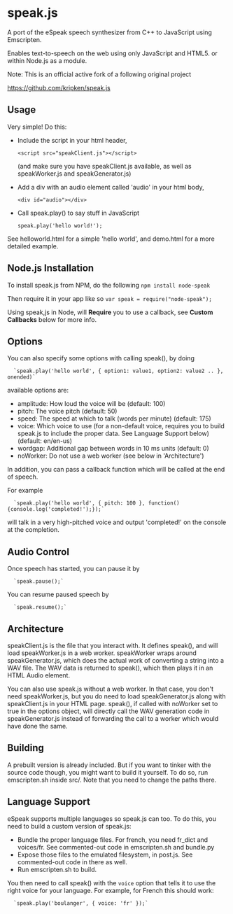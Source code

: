 speak.js
========

A port of the eSpeak speech synthesizer from C++ to JavaScript using Emscripten.

Enables text-to-speech on the web using only JavaScript and HTML5. or within Node.js as a module.

Note: This is an official active fork of a following original project

  https://github.com/kripken/speak.js


Usage
-----

Very simple! Do this:

 * Include the script in your html header,

      `<script src="speakClient.js"></script>`

   (and make sure you have speakClient.js available, as well as
   speakWorker.js and speakGenerator.js)

 * Add a div with an audio element called 'audio' in your html body,

      `<div id="audio"></div>`

 * Call speak.play() to say stuff in JavaScript

      `speak.play('hello world!');`

See helloworld.html for a simple 'hello world', and demo.html for
a more detailed example.


Node.js Installation
---------------------


To install speak.js from NPM, do the following
      `npm install node-speak` 

Then require it in your app like so
      `var speak = require("node-speak");`

Using speak,js in Node, will **Require** you to use a callback, see **Custom Callbacks** below for more info.



Options
-------

You can also specify some options with calling speak(), by doing

      `speak.play('hello world', { option1: value1, option2: value2 .. }, onended)`

available options are:

 * amplitude: How loud the voice will be (default: 100)
 * pitch: The voice pitch (default: 50)
 * speed: The speed at which to talk (words per minute) (default: 175)
 * voice: Which voice to use (for a non-default voice, requires you to
          build speak.js to include the proper data. See Language Support
          below) (default: en/en-us)
 * wordgap: Additional gap between words in 10 ms units (default: 0)
 * noWorker: Do not use a web worker (see below in 'Architecture')

In addition, you can pass a callback function which will be called at the end of speech.

For example

      `speak.play('hello world', { pitch: 100 }, function(){console.log('completed!');});`

will talk in a very high-pitched voice and output 'completed!' on the console at the completion.

Audio Control
-------------
Once speech has started, you can pause it by

      `speak.pause();`

You can resume paused speech by

      `speak.resume();`

Architecture
------------

speakClient.js is the file that you interact with. It defines speak(), and
will load speakWorker.js in a web worker. speakWorker wraps around
speakGenerator.js, which does the actual work of converting a string into
a WAV file. The WAV data is returned to speak(), which then plays it in
an HTML Audio element.

You can also use speak.js without a web worker. In that case, you don't
need speakWorker.js, but you do need to load speakGenerator.js along
with speakClient.js in your HTML page. speak(), if called with noWorker
set to true in the options object, will directly call the WAV generation
code in speakGenerator.js instead of forwarding the call to a worker
which would have done the same.


Building
--------

A prebuilt version is already included. But if you want to tinker with the
source code though, you might want to build it yourself. To do so, run
emscripten.sh inside src/. Note that you need to change the paths there.


Language Support
----------------

eSpeak supports multiple languages so speak.js can too. To do this, you
need to build a custom version of speak.js:

 * Bundle the proper language files. For french, you need fr_dict and voices/fr.
   See commented-out code in emscripten.sh and bundle.py
 * Expose those files to the emulated filesystem, in post.js. See commented-out
   code in there as well.
 * Run emscripten.sh to build.

You then need to call speak() with the `voice` option that tells it to use the
right voice for your language. For example, for French this should work:

      `speak.play('boulanger', { voice: 'fr' });`

